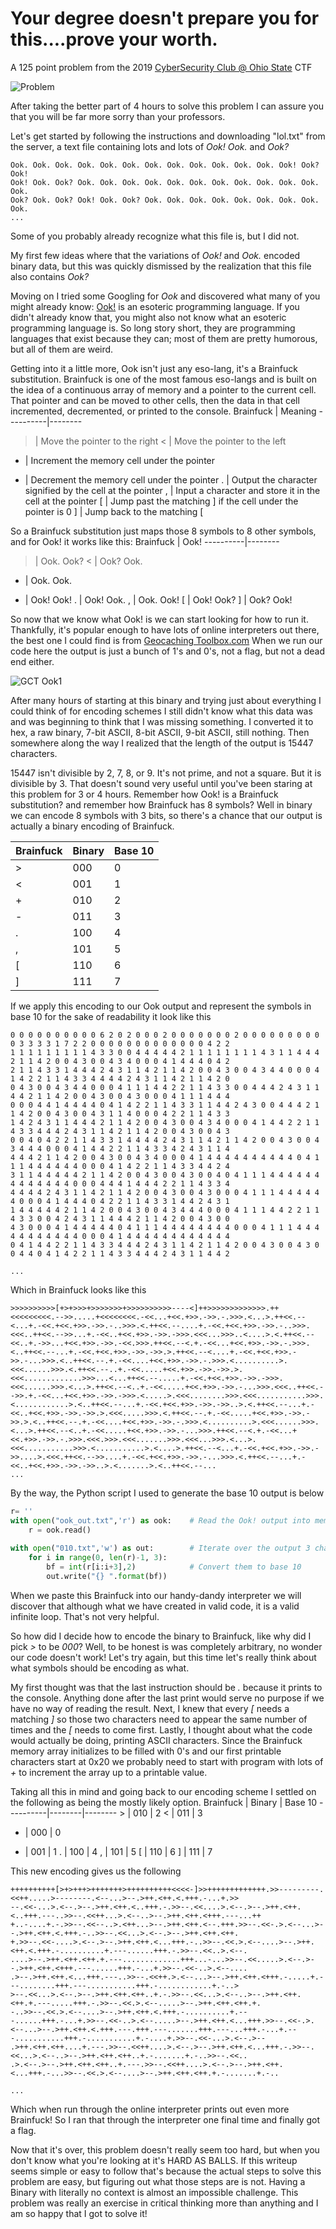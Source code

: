 # Your degree doesn't prepare you for this....prove your worth.
A 125 point problem from the 2019 <a href="https://osucyber.club">CyberSecurity Club @ Ohio State</a> CTF

![Problem](https://github.com/bobataylor/CTF-Writeups/blob/master/Ook/problem.png)

After taking the better part of 4 hours to solve this problem I can assure you that you will be far more sorry than your professors.

Let's get started by following the instructions and downloading "lol.txt" from the server, a text file containing lots and lots of *Ook! Ook.* and *Ook?*
```Ook
Ook. Ook. Ook. Ook. Ook. Ook. Ook. Ook. Ook. Ook. Ook. Ook. Ook! Ook? Ook!
Ook! Ook. Ook? Ook. Ook. Ook. Ook. Ook. Ook. Ook. Ook. Ook. Ook. Ook. Ook.
Ook? Ook. Ook? Ook! Ook. Ook? Ook. Ook. Ook. Ook. Ook. Ook. Ook. Ook. Ook.
...
```
Some of you probably already recognize what this file is, but I did not.

My first few ideas where that the variations of *Ook!* and *Ook.* encoded binary data, but this was quickly dismissed by the realization that this file also contains *Ook?*

Moving on I tried some Googling for *Ook* and discovered what many of you might already know: <a href="https://esolangs.org/wiki/Ook!">Ook!</a> is an esoteric programming language.
If you didn't already know that, you might also not know what an esoteric programming language is. So long story short, they are programming languages that exist because they can; most of them are pretty humorous, but all of them are weird.

Getting into it a little more, Ook isn't just any eso-lang, it's a Brainfuck substitution. Brainfuck is one of the most famous eso-langs and is built on the idea of a continuous array of memory and a pointer to the current cell. That pointer and can be moved to other cells, then the data in that cell incremented, decremented, or printed to the console.
Brainfuck | Meaning
----------|--------
> | Move the pointer to the right
< | Move the pointer to the left
+ | Increment the memory cell under the pointer
- | Decrement the memory cell under the pointer
. | Output the character signified by the cell at the pointer
, | Input a character and store it in the cell at the pointer
[ | Jump past the matching ] if the cell under the pointer is 0
] | Jump back to the matching [


So a Brainfuck substitution just maps those 8 symbols to 8 other symbols, and for Ook! it works like this:
Brainfuck | Ook!
----------|--------
> | Ook. Ook?
< | Ook? Ook.
+ | Ook. Ook.
- | Ook! Ook!
. | Ook! Ook.
, | Ook. Ook!
[ | Ook! Ook?
] | Ook? Ook!

So now that we know what Ook! is we can start looking for how to run it. Thankfully, it's popular enough to have lots of online interpreters out there, the best one I could find is from <a href="https://www.geocachingtoolbox.com/index.php?lang=en&page=brainfuckOok">Geocaching Toolbox.com</a> When we run our code here the output is just a bunch of 1's and 0's, not a flag, but not a dead end either.

![GCT Ook1](https://github.com/bobataylor/CTF-Writeups/blob/master/Ook/GCT_ook_1.png)

After many hours of starting at this binary and trying just about everything I could think of for encoding schemes I still didn't know what this data was and was beginning to think that I was missing something. I converted it to hex, a raw binary, 7-bit ASCII, 8-bit ASCII, 9-bit ASCII, still nothing. Then somewhere along the way I realized that the length of the output is 15447 characters.

15447 isn't divisible by 2, 7, 8, or 9. It's not prime, and not a square. But it is divisible by 3. That doesn't sound very useful until you've been staring at this problem for 3 or 4 hours. Remember how Ook! is a Brainfuck substitution? and remember how Brainfuck has 8 symbols? Well in binary we can encode 8 symbols with 3 bits, so there's a chance that our output is actually a binary encoding of Brainfuck.

Brainfuck | Binary | Base 10
----------|--------|--------
\> | 000 | 0
< | 001 | 1
+ | 010 | 2
- | 011 | 3
. | 100 | 4
, | 101 | 5
[ | 110 | 6
] | 111 | 7

If we apply this encoding to our Ook output and represent the symbols in base 10 for the sake of readability it look like this 
```
0 0 0 0 0 0 0 0 0 0 6 2 0 2 0 0 0 2 0 0 0 0 0 0 0 2 0 0 0 0 0 0 0 0 0 0 3 3 3 3 1 7 2 2 0 0 0 0 0 0 0 0 0 0 0 0 0 4 2 2 
1 1 1 1 1 1 1 1 1 4 3 3 0 0 4 4 4 4 4 2 1 1 1 1 1 1 1 1 4 3 1 1 4 4 4 2 1 1 4 2 0 0 4 3 0 0 4 3 4 0 0 0 4 1 4 4 4 0 4 2 
2 1 1 4 3 3 1 4 4 4 2 4 3 1 1 4 2 1 1 4 2 0 0 4 3 0 0 4 3 4 4 0 0 0 4 1 4 2 2 1 1 4 3 3 4 4 4 4 2 4 3 1 1 4 2 1 1 4 2 0 
0 4 3 0 0 4 3 4 4 0 0 0 4 1 1 1 4 4 2 2 1 1 4 3 3 0 0 4 4 4 2 4 3 1 1 4 4 2 1 1 4 2 0 0 4 3 0 0 4 3 0 0 0 4 1 1 1 4 4 4 
0 0 0 4 4 1 4 4 4 4 0 4 1 4 2 2 1 1 4 3 3 1 1 4 4 2 4 3 0 0 4 4 4 2 1 1 4 2 0 0 4 3 0 0 4 3 1 1 4 0 0 0 4 2 2 1 1 4 3 3 
1 4 2 4 3 1 1 4 4 4 2 1 1 4 2 0 0 4 3 0 0 4 3 4 0 0 0 4 1 4 4 2 2 1 1 4 3 3 4 4 4 2 4 3 1 1 4 2 1 1 4 2 0 0 4 3 0 0 4 3 
0 0 4 0 4 2 2 1 1 4 3 3 1 4 4 4 4 2 4 3 1 1 4 2 1 1 4 2 0 0 4 3 0 0 4 3 4 4 4 0 0 0 4 1 4 4 2 2 1 1 4 3 3 4 2 4 3 1 1 4 
4 4 4 2 1 1 4 2 0 0 4 3 0 0 4 3 4 0 0 0 4 1 4 4 4 4 4 4 4 4 4 4 0 4 1 1 1 4 4 4 4 4 4 0 0 0 4 1 4 2 2 1 1 4 3 3 4 4 2 4 
3 1 1 4 4 4 4 4 2 1 1 4 2 0 0 4 3 0 0 4 3 0 0 4 0 4 1 1 1 4 4 4 4 4 4 4 4 4 4 4 4 4 0 0 0 4 4 4 1 4 4 4 2 2 1 1 4 3 3 4 
4 4 4 4 2 4 3 1 1 4 2 1 1 4 2 0 0 4 3 0 0 4 3 0 0 0 4 1 1 1 4 4 4 4 4 4 0 0 0 4 1 4 4 4 0 4 2 2 1 1 4 3 3 1 4 4 2 4 3 1 
1 4 4 4 4 4 2 1 1 4 2 0 0 4 3 0 0 4 3 4 4 4 0 0 0 4 1 1 1 4 4 2 2 1 1 4 3 3 0 0 4 2 4 3 1 1 4 4 4 2 1 1 4 2 0 0 4 3 0 0 
4 3 0 0 0 4 1 4 4 4 4 4 0 4 1 1 1 4 4 4 4 4 4 4 4 0 0 0 4 1 1 1 4 4 4 4 4 4 4 4 4 4 4 0 0 0 4 1 4 4 4 4 4 4 4 4 4 4 4 4 
0 4 1 4 4 2 2 1 1 4 3 3 4 4 4 2 4 3 1 1 4 2 1 1 4 2 0 0 4 3 0 0 4 3 0 0 4 4 0 4 1 4 2 2 1 1 4 3 3 4 4 4 2 4 3 1 1 4 4 2 

...
```

Which in Brainfuck looks like this
```brainfuck
>>>>>>>>>>[+>+>>>+>>>>>>>+>>>>>>>>>>----<]++>>>>>>>>>>>>>.++<<<<<<<<<.-->>.....+<<<<<<<<.-<<...+<<.+>>.->>.-.>>>.<...>.++<<.--<...+.-<<.+<<.+>>.->>.-..>>>.<.++<<.--....+.-<<.+<<.+>>.->>.-..>>>.<<<..++<<.-->>...+.-<<..+<<.+>>.->>.->>>.<<<...>>>..<....>.<.++<<.--<<..+.->>...+<<.+>>.->>.-<<.>>>.++<<.--<.+.-<<...+<<.+>>.->>.-.>>>.<..++<<.--...+.-<<.+<<.+>>.->>.->>.>.++<<.--<....+.-<<.+<<.+>>.->>.-...>>>.<..++<<.--.+.-<<....+<<.+>>.->>.-.>>>.<..........>.<<<......>>>.<.++<<.--..+.-<<.....+<<.+>>.->>.->>.>.<<<.............>>>...<...++<<.--.....+.-<<.+<<.+>>.->>.->>>.<<<......>>>.<...>.++<<.--<..+.-<<.....+<<.+>>.->>.-...>>>.<<<..++<<.-->>.+.-<<...+<<.+>>.->>.->>>.<.....>.<<<........>>>.<<<...........>>>.<............>.<..++<<.--...+.-<<.+<<.+>>.->>.->>..>.<.++<<.--...+.-<<..+<<.+>>.->>.->>.>.<<<.....>>>.<.++<<.--.+.-<<.....+<<.+>>.->>.->>.>.<..++<<.--.+.-<<....+<<.+>>.->>.-.>>>.<..........>.<<<......>>>.<...>.++<<.--<..+.-<<.....+<<.+>>.->>.-...>>>.++<<.--<.+.-<<...+<<.+>>.->>.-.>>>.<<<.>>>.<<<.......>>>.<<<...>>>.<...>.<<<...........>>>.<...........>.<....>.++<<.--<...+.-<<.+<<.+>>.->>.->>....>.<<<.++<<.-->>....+.-<<.+<<.+>>.->>.-...>>>.<.++<<.--...+.-<<..+<<.+>>.->>.->>..>.<.......>.<..++<<.--...
...
```
By the way, the Python script I used to generate the base 10 output is below
```Python
r= ''
with open("ook_out.txt",'r') as ook:    # Read the Ook! output into memory
	r = ook.read()
	
with open("010.txt",'w') as out:        # Iterate over the output 3 characters at a time
	for i in range(0, len(r)-1, 3):
		bf = int(r[i:i+3],2)            # Convert them to base 10
		out.write("{} ".format(bf))
```

When we paste this Brainfuck into our handy-dandy interpreter we will discover that although what we have created in valid code, it is a valid infinite loop. That's not very helpful.

So how did I decide how to encode the binary to Brainfuck, like why did I pick *>* to be *000*? Well, to be honest is was completely arbitrary, no wonder our code doesn't work! Let's try again, but this time let's really think about what symbols should be encoding as what.

My first thought was that the last instruction should be *.* because it prints to the console. Anything done after the last print would serve no purpose if we have no way of reading the result. Next, I knew that every *[* needs a matching *]* so those two characters need to appear the same number of times and the *[* needs to come first. Lastly, I thought about what the code would actually be doing, printing ASCII characters. Since the Brainfuck memory array initializes to be filled with 0's and our first printable characters start at 0x20 we probably need to start with program with lots of *+* to increment the array up to a printable value.

Taking all this in mind and going back to our encoding scheme I settled on the following as being the mostly likely option.
Brainfuck | Binary | Base 10
----------|--------|--------
\> | 010 | 2
< | 011 | 3
+ | 000 | 0
- | 001 | 1
. | 100 | 4
, | 101 | 5
[ | 110 | 6
] | 111 | 7

This new encoding gives us the following
```brainfuck
++++++++++[>+>+++>+++++++>++++++++++<<<<-]>>+++++++++++++.>>---------.<<++.....>--------.<--...>--.>++.<++.<.+++.-...+.>>
--.<<-...>.<--.>--.>++.<++.<..+++.-.>>--.<<....>.<--.>--.>++.<++.<..+++.---..>>--.<<++...>.<--..>--.>++.<++.<+++.---...++
+..-....+.-.>>--.<<--..>.<++...>--.>++.<++.<--.+++.>>--.<<-.>.<--...>--.>++.<++.<.+++.-..>>--.<<...>.<--.>--.>++.<++.<++.
+.>>--.<<-....>.<--.>--.>++.<++.<...+++.-..>>--.<<.>.<--....>--.>++.<++.<.+++.-..........+.---......+++.-.>>--.<<..>.<--.
....>--.>++.<++.<++.+.---.............+++...-...>>--.<<.....>.<--.>--.>++.<++.<+++.---......+++.-...+.>>--.<<-..>.<--....
.>--.>++.<++.<...+++.---..>>--.<<++.>.<--...>--.>++.<++.<+++.-.....+.---........+++.---...........+++.-............+.-..>
>--.<<...>.<--.>--.>++.<++.<++..+.-.>>--.<<...>.<--..>--.>++.<++.<++.+.---.....+++.-.>>--.<<.>.<--.....>--.>++.<++.<++.+.
-..>>--.<<.>.<--....>--.>++.<++.<.+++.-..........+.---......+++.-...+.>>--.<<-..>.<--.....>--.>++.<++.<...+++.>>--.<<-.>.
<--...>--.>++.<++.<.+++.---.+++.---.......+++.---...+++.-...+.---...........+++.-...........+.-....+.>>--.<<-...>.<--.>--
.>++.<++.<++....+.---.>>--.<<++....>.<--.>--.>++.<++.<...+++.-.>>--.<<...>.<--..>--.>++.<++.<++..+.-.......+.-..>>--.<<..
.>.<--.>--.>++.<++.<++..+.---.>>--.<<++....>.<--.>--.>++.<++.<...+++.-...>>--.<<.>.<--....>--.>++.<++.<++.+.-.......+.-..

...
```

Which when run through the online interpreter prints out even more Brainfuck! So I ran that through the interpreter one final time and finally got a flag.

Now that it's over, this problem doesn't really seem too hard, but when you don't know what you're looking at it's HARD AS BALLS. If this writeup seems simple or easy to follow that's because the actual steps to solve this problem are easy, but figuring out what those steps are is not.
Having a Binary with literally no context is almost an impossible challenge. This problem was really an exercise in critical thinking more than anything and I am so happy that I got to solve it!